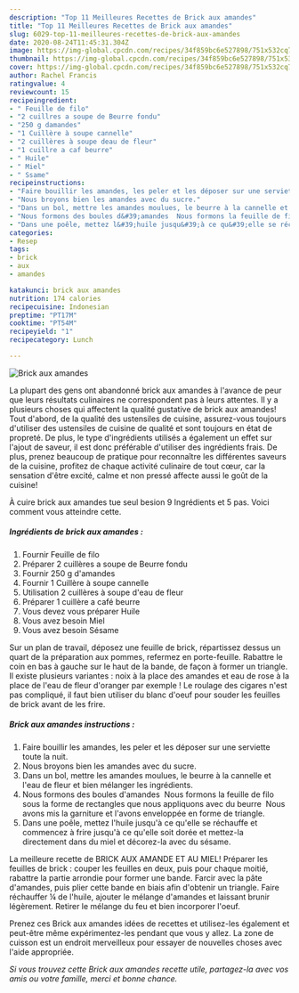 ```yaml
---
description: "Top 11 Meilleures Recettes de Brick aux amandes"
title: "Top 11 Meilleures Recettes de Brick aux amandes"
slug: 6029-top-11-meilleures-recettes-de-brick-aux-amandes
date: 2020-08-24T11:45:31.304Z
image: https://img-global.cpcdn.com/recipes/34f859bc6e527898/751x532cq70/brick-aux-amandes-photo-principale-de-la-recette.jpg
thumbnail: https://img-global.cpcdn.com/recipes/34f859bc6e527898/751x532cq70/brick-aux-amandes-photo-principale-de-la-recette.jpg
cover: https://img-global.cpcdn.com/recipes/34f859bc6e527898/751x532cq70/brick-aux-amandes-photo-principale-de-la-recette.jpg
author: Rachel Francis
ratingvalue: 4
reviewcount: 15
recipeingredient:
- " Feuille de filo"
- "2 cuillres a soupe de Beurre fondu"
- "250 g damandes"
- "1 Cuillère à soupe cannelle"
- "2 cuillères à soupe deau de fleur"
- "1 cuillre a caf beurre"
- " Huile"
- " Miel"
- " Ssame"
recipeinstructions:
- "Faire bouillir les amandes, les peler et les déposer sur une serviette toute la nuit."
- "Nous broyons bien les amandes avec du sucre."
- "Dans un bol, mettre les amandes moulues, le beurre à la cannelle et l&#39;eau de fleur et bien mélanger les ingrédients."
- "Nous formons des boules d&#39;amandes  Nous formons la feuille de filo sous la forme de rectangles que nous appliquons avec du beurre  Nous avons mis la garniture et l&#39;avons enveloppée en forme de triangle."
- "Dans une poêle, mettez l&#39;huile jusqu&#39;à ce qu&#39;elle se réchauffe et commencez à frire jusqu&#39;à ce qu&#39;elle soit dorée et mettez-la directement dans du miel et décorez-la avec du sésame."
categories:
- Resep
tags:
- brick
- aux
- amandes

katakunci: brick aux amandes 
nutrition: 174 calories
recipecuisine: Indonesian
preptime: "PT17M"
cooktime: "PT54M"
recipeyield: "1"
recipecategory: Lunch

---
```



![Brick aux amandes](https://img-global.cpcdn.com/recipes/34f859bc6e527898/751x532cq70/brick-aux-amandes-photo-principale-de-la-recette.jpg)

La plupart des gens ont abandonné brick aux amandes à l'avance de peur que leurs résultats culinaires ne correspondent pas à leurs attentes. Il y a plusieurs choses qui affectent la qualité gustative de brick aux amandes! Tout d'abord, de la qualité des ustensiles de cuisine, assurez-vous toujours d'utiliser des ustensiles de cuisine de qualité et sont toujours en état de propreté. De plus, le type d'ingrédients utilisés a également un effet sur l'ajout de saveur, il est donc préférable d'utiliser des ingrédients frais. De plus, prenez beaucoup de pratique pour reconnaître les différentes saveurs de la cuisine, profitez de chaque activité culinaire de tout cœur, car la sensation d'être excité, calme et non pressé affecte aussi le goût de la cuisine!

<!--inarticleads1-->

À cuire brick aux amandes tue seul besion 9 Ingrédients et 5 pas. Voici comment vous atteindre cette.

##### Ingrédients de brick aux amandes :

1. Fournir  Feuille de filo
1. Préparer 2 cuillères a soupe de Beurre fondu
1. Fournir 250 g d&#39;amandes
1. Fournir 1 Cuillère à soupe cannelle
1. Utilisation 2 cuillères à soupe d&#39;eau de fleur
1. Préparer 1 cuillère a café beurre
1. Vous devez vous préparer  Huile
1. Vous avez besoin  Miel
1. Vous avez besoin  Sésame


Sur un plan de travail, déposez une feuille de brick, répartissez dessus un quart de la préparation aux pommes, refermez en porte-feuille. Rabattre le coin en bas à gauche sur le haut de la bande, de façon à former un triangle. Il existe plusieurs variantes : noix à la place des amandes et eau de rose à la place de l&#39;eau de fleur d&#39;oranger par exemple ! Le roulage des cigares n&#39;est pas compliqué, il faut bien utiliser du blanc d&#39;oeuf pour souder les feuilles de brick avant de les frire. 

<!--inarticleads2-->

##### Brick aux amandes instructions :

1. Faire bouillir les amandes, les peler et les déposer sur une serviette toute la nuit.
1. Nous broyons bien les amandes avec du sucre.
1. Dans un bol, mettre les amandes moulues, le beurre à la cannelle et l&#39;eau de fleur et bien mélanger les ingrédients.
1. Nous formons des boules d&#39;amandes  Nous formons la feuille de filo sous la forme de rectangles que nous appliquons avec du beurre  Nous avons mis la garniture et l&#39;avons enveloppée en forme de triangle.
1. Dans une poêle, mettez l&#39;huile jusqu&#39;à ce qu&#39;elle se réchauffe et commencez à frire jusqu&#39;à ce qu&#39;elle soit dorée et mettez-la directement dans du miel et décorez-la avec du sésame.


La meilleure recette de BRICK AUX AMANDE ET AU MIEL! Préparer les feuilles de brick : couper les feuilles en deux, puis pour chaque moitié, rabattre la partie arrondie pour former une bande. Farcir avec la pâte d&#39;amandes, puis plier cette bande en biais afin d&#39;obtenir un triangle. Faire réchauffer ¼ de l&#39;huile, ajouter le mélange d&#39;amandes et laissant brunir légèrement. Retirer le mélange du feu et bien incorporer l&#39;oeuf. 

<!--inarticleads1-->

<p>
Prenez ces Brick aux amandes idées de recettes et utilisez-les également et peut-être même expérimentez-les pendant que vous y allez. La zone de cuisson est un endroit merveilleux pour essayer de nouvelles choses avec l'aide appropriée.
</p>

<p>
<i>Si vous trouvez cette Brick aux amandes recette utile, partagez-la avec vos amis ou votre famille, merci et bonne chance.</i>
</p>
